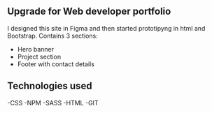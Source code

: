 ## Upgrade for Web developer portfolio

I designed this site in Figma and then started prototipyng in html and Bootstrap.
Contains 3 sections:
- Hero banner
- Project section
- Footer with contact details
## Technologies used
-CSS
-NPM
-SASS
-HTML
-GIT
